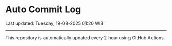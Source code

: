 # Auto Commit Log

Last updated: Tuesday, 19-08-2025 01:20 WIB

---

This repository is automatically updated every 2 hour using GitHub Actions.
